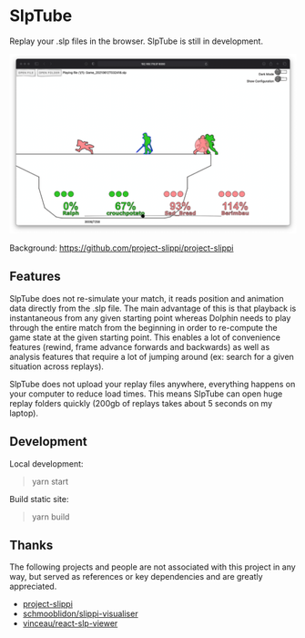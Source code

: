 # SlpTube

Replay your .slp files in the browser. SlpTube is still in development.

![Example](screenshot.png)

Background: https://github.com/project-slippi/project-slippi

## Features

SlpTube does not re-simulate your match, it reads position and animation data directly from the .slp file. The main advantage of this is that playback is instantaneous from any given starting point whereas Dolphin needs to play through the entire match from the beginning in order to re-compute the game state at the given starting point. This enables a lot of convenience features (rewind, frame advance forwards and backwards) as well as analysis features that require a lot of jumping around (ex: search for a given situation across replays). 

SlpTube does not upload your replay files anywhere, everything happens on your computer to reduce load times. This means SlpTube can open huge replay folders quickly (200gb of replays takes about 5 seconds on my laptop).  

## Development

Local development:
> yarn start

Build static site:
> yarn build

## Thanks

The following projects and people are not associated with this project in any way, but served as references or key dependencies and are greatly appreciated.
- [project-slippi](https://github.com/project-slippi)
- [schmooblidon/slippi-visualiser](https://github.com/schmooblidon/slippi-visualiser)
- [vinceau/react-slp-viewer](https://github.com/vinceau/react-slp-viewer)
